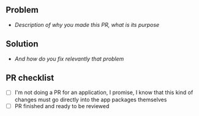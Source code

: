 ## Problem

- *Description of why you made this PR, what is its purpose*

## Solution

- *And how do you fix relevantly that problem*

## PR checklist

- [ ] I'm not doing a PR for an application, I promise, I know that this kind of changes must go directly into the app packages themselves
- [ ] PR finished and ready to be reviewed
